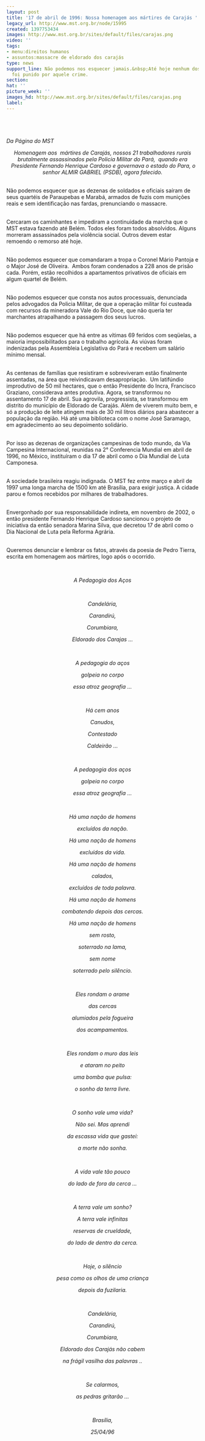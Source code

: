 ```yaml
---
layout: post
title: '17 de abril de 1996: Nossa homenagem aos mártires de Carajás '
legacy_url: http://www.mst.org.br/node/15995
created: 1397753434
images: http://www.mst.org.br/sites/default/files/carajas.png
video: ''
tags:
- menu:direitos humanos
- assuntos:massacre de eldorado dos carajás
type: news
support_line: Não podemos nos esquecer jamais.&nbsp;Até hoje nenhum dos responsáveis
  foi punido por aquele crime.
section: 
hat: ''
picture_week: ''
images_hd: http://www.mst.org.br/sites/default/files/carajas.png
label: 
---
```

<p><img style="margin: 10px;" src="http://www.mst.org.br/sites/default/files/carajas.png" alt=""><br><br><em><br>Da Página do MST</em></p><p style="text-align: center;"><em>Homenagem aos &nbsp;mártires de Carajás, nossos 21 trabalhadores rurais brutalmente assassinados pela Policia Militar do Pará, &nbsp;quando era &nbsp;Presidente Fernando Henrique Cardoso e governava o estado do Para, o senhor ALMIR GABRIEL (PSDB), agora falecido.</em></p><p><br>Não podemos esquecer que as dezenas de soldados e oficiais saíram de seus quartéis de Paraupebas e Marabá, armados de fuzis com munições reais e sem identificação nas fardas, prenunciando o massacre.</p><p><br>Cercaram os caminhantes e impediram a continuidade da marcha que o MST estava fazendo até Belém. Todos eles foram todos absolvidos. Alguns morreram assassinados pela violência social. Outros devem estar remoendo o remorso até hoje.</p><p><br>Não podemos esquecer que comandaram a tropa o Coronel Mário Pantoja e o Major José de Oliveira. &nbsp;Ambos foram condenados a 228 anos de prisão cada. Porém, estão recolhidos a apartamentos privativos de oficiais em algum quartel de Belém.</p><p><br>Não podemos esquecer que consta nos autos processuais, denunciada pelos advogados da Policia Militar, de que a operação militar foi custeada com recursos da mineradora Vale do Rio Doce, que não queria ter marchantes atrapalhando a passagem dos seus lucros.</p><p><br>Não podemos esquecer que há entre as vítimas 69 feridos com seqüelas, a maioria impossibilitados para o trabalho agrícola. As viúvas foram indenizadas pela Assembleia Legislativa do Pará e recebem um salário mínimo mensal.</p><p><br>As centenas de famílias que resistiram e sobreviveram estão finalmente assentadas, na área que reivindicavam desapropriação. &nbsp;Um latifúndio improdutivo de 50 mil hectares, que o então Presidente do Incra, Francisco Graziano, considerava antes produtiva. Agora, se transformou no assentamento 17 de abril. Sua agrovila, progressista, se transformou em distrito do município de Eldorado de Carajás. Além de viverem muito bem, e só a produção de leite atingem mais de 30 mil litros diários para abastecer a população da região. Há até uma biblioteca com o nome José Saramago, em agradecimento ao seu depoimento solidário.</p><p><br>Por isso as dezenas de organizações campesinas de todo mundo, da Via Campesina Internacional, reunidas na 2° Conferencia Mundial em abril de 1996, no México, instituíram o dia 17 de abril como o Dia Mundial de Luta Camponesa.</p><p><br>A sociedade brasileira reagiu indignada. O MST fez entre março e abril de 1997 uma longa marcha de 1500 km até Brasília, para exigir justiça. A cidade parou e fomos recebidos por milhares de trabalhadores.</p><p><br>Envergonhado por sua responsabilidade indireta, em novembro de 2002, o então presidente Fernando Henrique Cardoso sancionou o projeto de iniciativa da então senadora Marina Silva, que decretou 17 de abril como o Dia Nacional de Luta pela Reforma Agrária.</p><p><br>Queremos denunciar e lembrar os fatos, através da poesia de Pedro Tierra, escrita em homenagem aos mártires, logo após o ocorrido.</p><p>&nbsp;</p><p style="text-align: center;"><em>A Pedagogia dos Aços</em></p><p style="text-align: center;"><em><br></em></p><p style="text-align: center;"><em>Candelária,</em></p><p style="text-align: center;"><em>Carandirú,</em></p><p style="text-align: center;"><em>Corumbiara,</em></p><p style="text-align: center;"><em>Eldorado dos Carajas ...</em></p><p style="text-align: center;"><em><br></em></p><p style="text-align: center;"><em>A pedagogia do aços</em></p><p style="text-align: center;"><em>golpeia no corpo</em></p><p style="text-align: center;"><em>essa atroz geografia ...</em></p><p style="text-align: center;"><em><br></em></p><p style="text-align: center;"><em>Há cem anos</em></p><p style="text-align: center;"><em>Canudos,</em></p><p style="text-align: center;"><em>Contestado</em></p><p style="text-align: center;"><em>Caldeirão ...</em></p><p style="text-align: center;"><em><br></em></p><p style="text-align: center;"><em>A pedagogia dos aços</em></p><p style="text-align: center;"><em>golpeia no corpo</em></p><p style="text-align: center;"><em>essa atroz geografia ...</em></p><p style="text-align: center;"><em><br></em></p><p style="text-align: center;"><em>Há uma nação de homens</em></p><p style="text-align: center;"><em>excluídos da nação.</em></p><p style="text-align: center;"><em>Há uma nação de homens</em></p><p style="text-align: center;"><em>excluídos da vida.</em></p><p style="text-align: center;"><em>Há uma nação de homens</em></p><p style="text-align: center;"><em>calados,</em></p><p style="text-align: center;"><em>excluídos de toda palavra.</em></p><p style="text-align: center;"><em>Há uma nação de homens</em></p><p style="text-align: center;"><em>combatendo depois das cercas.</em></p><p style="text-align: center;"><em>Há uma nação de homens</em></p><p style="text-align: center;"><em>sem rosto,</em></p><p style="text-align: center;"><em>soterrado na lama,</em></p><p style="text-align: center;"><em>sem nome</em></p><p style="text-align: center;"><em>soterrado pelo silêncio.</em></p><p style="text-align: center;"><em><br></em></p><p style="text-align: center;"><em>Eles rondam o arame</em></p><p style="text-align: center;"><em>das cercas</em></p><p style="text-align: center;"><em>alumiados pela fogueira</em></p><p style="text-align: center;"><em>dos acampamentos.</em></p><p style="text-align: center;"><em><br></em></p><p style="text-align: center;"><em>Eles rondam o muro das leis</em></p><p style="text-align: center;"><em>e ataram no peito</em></p><p style="text-align: center;"><em>uma bomba que pulsa:</em></p><p style="text-align: center;"><em>o sonho da terra livre.</em></p><p style="text-align: center;"><em><br></em></p><p style="text-align: center;"><em>O sonho vale uma vida?</em></p><p style="text-align: center;"><em>Não sei. Mas aprendi</em></p><p style="text-align: center;"><em>da escassa vida que gastei:</em></p><p style="text-align: center;"><em>a morte não sonha.</em></p><p style="text-align: center;"><em><br></em></p><p style="text-align: center;"><em>A vida vale tão pouco</em></p><p style="text-align: center;"><em>do lado de fora da cerca ...</em></p><p style="text-align: center;"><em><br></em></p><p style="text-align: center;"><em>A terra vale um sonho?</em></p><p style="text-align: center;"><em>A terra vale infinitas</em></p><p style="text-align: center;"><em>reservas de crueldade,</em></p><p style="text-align: center;"><em>do lado de dentro da cerca.</em></p><p style="text-align: center;"><em><br></em></p><p style="text-align: center;"><em>Hoje, o silêncio</em></p><p style="text-align: center;"><em>pesa como os olhos de uma criança</em></p><p style="text-align: center;"><em>depois da fuzilaria.</em></p><p style="text-align: center;"><em><br></em></p><p style="text-align: center;"><em>Candelária,</em></p><p style="text-align: center;"><em>Carandirú,</em></p><p style="text-align: center;"><em>Corumbiara,</em></p><p style="text-align: center;"><em>Eldorado dos Carajás não cabem</em></p><p style="text-align: center;"><em>na frágil vasilha das palavras ..</em></p><p style="text-align: center;"><em><br></em></p><p style="text-align: center;"><em>Se calarmos,</em></p><p style="text-align: center;"><em>as pedras gritarão ...</em></p><p style="text-align: center;"><em>&nbsp;</em></p><p style="text-align: center;"><em>Brasília,</em></p><p style="text-align: center;"><em>25/04/96</em></p><div style="text-align: center;">&nbsp;</div><div style="text-align: center;">&nbsp;</div>
